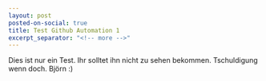 ```yaml
---
layout: post
posted-on-social: true
title: Test Github Automation 1
excerpt_separator: "<!-- more -->"
---
```


Dies ist nur ein Test. Ihr solltet ihn nicht zu sehen bekommen. Tschuldigung wenn doch. Björn :)